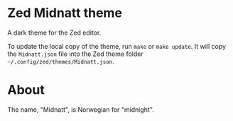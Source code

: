 # Zed Midnatt theme
A dark theme for the Zed editor.

To update the local copy of the theme, run `make` or  `make update`.
It will copy the `Midnatt.json` file into the Zed theme folder `~/.config/zed/themes/Midnatt.json`.

# About
The name, "Midnatt", is Norwegian for "midnight".
